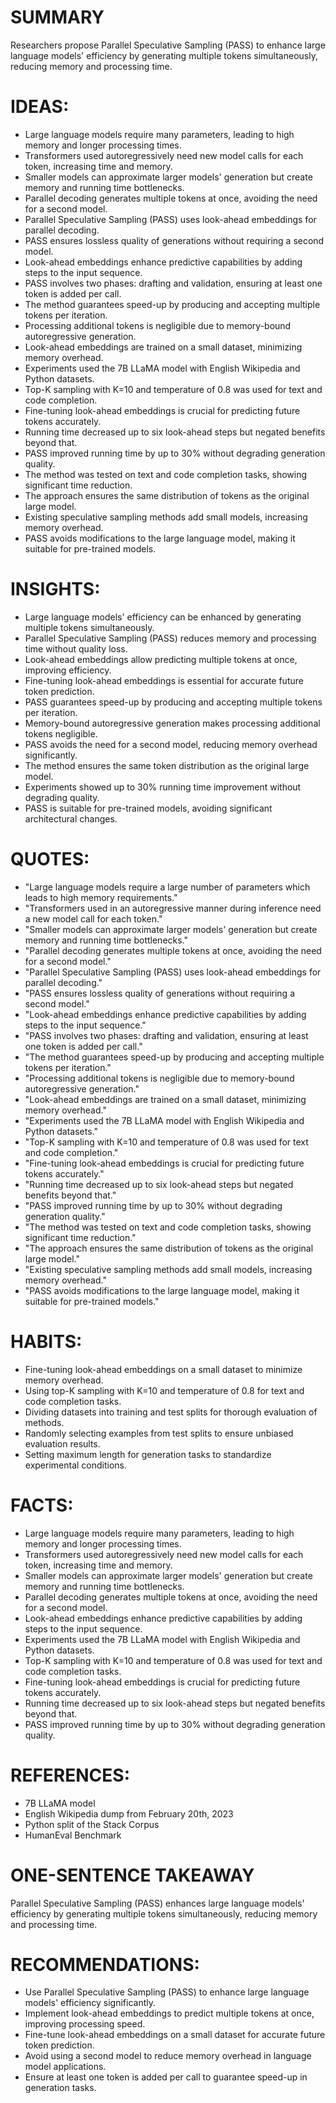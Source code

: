 # SUMMARY
Researchers propose Parallel Speculative Sampling (PASS) to enhance large language models' efficiency by generating multiple tokens simultaneously, reducing memory and processing time.

# IDEAS:
- Large language models require many parameters, leading to high memory and longer processing times.
- Transformers used autoregressively need new model calls for each token, increasing time and memory.
- Smaller models can approximate larger models' generation but create memory and running time bottlenecks.
- Parallel decoding generates multiple tokens at once, avoiding the need for a second model.
- Parallel Speculative Sampling (PASS) uses look-ahead embeddings for parallel decoding.
- PASS ensures lossless quality of generations without requiring a second model.
- Look-ahead embeddings enhance predictive capabilities by adding steps to the input sequence.
- PASS involves two phases: drafting and validation, ensuring at least one token is added per call.
- The method guarantees speed-up by producing and accepting multiple tokens per iteration.
- Processing additional tokens is negligible due to memory-bound autoregressive generation.
- Look-ahead embeddings are trained on a small dataset, minimizing memory overhead.
- Experiments used the 7B LLaMA model with English Wikipedia and Python datasets.
- Top-K sampling with K=10 and temperature of 0.8 was used for text and code completion.
- Fine-tuning look-ahead embeddings is crucial for predicting future tokens accurately.
- Running time decreased up to six look-ahead steps but negated benefits beyond that.
- PASS improved running time by up to 30% without degrading generation quality.
- The method was tested on text and code completion tasks, showing significant time reduction.
- The approach ensures the same distribution of tokens as the original large model.
- Existing speculative sampling methods add small models, increasing memory overhead.
- PASS avoids modifications to the large language model, making it suitable for pre-trained models.

# INSIGHTS:
- Large language models' efficiency can be enhanced by generating multiple tokens simultaneously.
- Parallel Speculative Sampling (PASS) reduces memory and processing time without quality loss.
- Look-ahead embeddings allow predicting multiple tokens at once, improving efficiency.
- Fine-tuning look-ahead embeddings is essential for accurate future token prediction.
- PASS guarantees speed-up by producing and accepting multiple tokens per iteration.
- Memory-bound autoregressive generation makes processing additional tokens negligible.
- PASS avoids the need for a second model, reducing memory overhead significantly.
- The method ensures the same token distribution as the original large model.
- Experiments showed up to 30% running time improvement without degrading quality.
- PASS is suitable for pre-trained models, avoiding significant architectural changes.

# QUOTES:
- "Large language models require a large number of parameters which leads to high memory requirements."
- "Transformers used in an autoregressive manner during inference need a new model call for each token."
- "Smaller models can approximate larger models' generation but create memory and running time bottlenecks."
- "Parallel decoding generates multiple tokens at once, avoiding the need for a second model."
- "Parallel Speculative Sampling (PASS) uses look-ahead embeddings for parallel decoding."
- "PASS ensures lossless quality of generations without requiring a second model."
- "Look-ahead embeddings enhance predictive capabilities by adding steps to the input sequence."
- "PASS involves two phases: drafting and validation, ensuring at least one token is added per call."
- "The method guarantees speed-up by producing and accepting multiple tokens per iteration."
- "Processing additional tokens is negligible due to memory-bound autoregressive generation."
- "Look-ahead embeddings are trained on a small dataset, minimizing memory overhead."
- "Experiments used the 7B LLaMA model with English Wikipedia and Python datasets."
- "Top-K sampling with K=10 and temperature of 0.8 was used for text and code completion."
- "Fine-tuning look-ahead embeddings is crucial for predicting future tokens accurately."
- "Running time decreased up to six look-ahead steps but negated benefits beyond that."
- "PASS improved running time by up to 30% without degrading generation quality."
- "The method was tested on text and code completion tasks, showing significant time reduction."
- "The approach ensures the same distribution of tokens as the original large model."
- "Existing speculative sampling methods add small models, increasing memory overhead."
- "PASS avoids modifications to the large language model, making it suitable for pre-trained models."

# HABITS:
- Fine-tuning look-ahead embeddings on a small dataset to minimize memory overhead.
- Using top-K sampling with K=10 and temperature of 0.8 for text and code completion tasks.
- Dividing datasets into training and test splits for thorough evaluation of methods.
- Randomly selecting examples from test splits to ensure unbiased evaluation results.
- Setting maximum length for generation tasks to standardize experimental conditions.

# FACTS:
- Large language models require many parameters, leading to high memory and longer processing times.
- Transformers used autoregressively need new model calls for each token, increasing time and memory.
- Smaller models can approximate larger models' generation but create memory and running time bottlenecks.
- Parallel decoding generates multiple tokens at once, avoiding the need for a second model.
- Look-ahead embeddings enhance predictive capabilities by adding steps to the input sequence.
- Experiments used the 7B LLaMA model with English Wikipedia and Python datasets.
- Top-K sampling with K=10 and temperature of 0.8 was used for text and code completion tasks.
- Fine-tuning look-ahead embeddings is crucial for predicting future tokens accurately.
- Running time decreased up to six look-ahead steps but negated benefits beyond that.
- PASS improved running time by up to 30% without degrading generation quality.

# REFERENCES:
- 7B LLaMA model
- English Wikipedia dump from February 20th, 2023
- Python split of the Stack Corpus
- HumanEval Benchmark

# ONE-SENTENCE TAKEAWAY
Parallel Speculative Sampling (PASS) enhances large language models' efficiency by generating multiple tokens simultaneously, reducing memory and processing time.

# RECOMMENDATIONS:
- Use Parallel Speculative Sampling (PASS) to enhance large language models' efficiency significantly.
- Implement look-ahead embeddings to predict multiple tokens at once, improving processing speed.
- Fine-tune look-ahead embeddings on a small dataset for accurate future token prediction.
- Avoid using a second model to reduce memory overhead in language model applications.
- Ensure at least one token is added per call to guarantee speed-up in generation tasks.